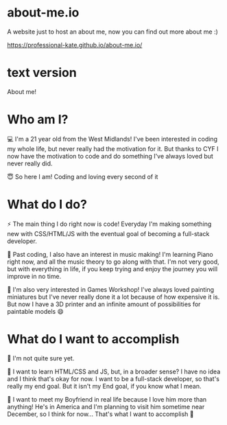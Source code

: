 # about-me.io

A website just to host an about me, now you can find out more about me :)

https://professional-kate.github.io/about-me.io/

# text version

About me!

# Who am I?

💻 I'm a 21 year old from the West Midlands!
I've been interested in coding my whole life, but never really had the motivation for it. But thanks to CYF I now have the motivation to code and do something I've always loved but never really did.

😇 So here I am! Coding and loving every second of it

# What do I do?

⚡ The main thing I do right now is code!
Everyday I'm making something new with CSS/HTML/JS with the eventual goal of becoming a full-stack developer.

🎵 Past coding, I also have an interest in music making! I'm learning Piano right now, and all the music theory to go along with that. I'm not very good, but with everything in life, if you keep trying and enjoy the journey you will improve in no time.

🎨 I'm also very interested in Games Workshop! I've always loved painting miniatures but I've never really done it a lot because of how expensive it is. But now I have a 3D printer and an infinite amount of possibilities for paintable models 😄

# What do I want to accomplish

🤔 I'm not quite sure yet.

👀 I want to learn HTML/CSS and JS, but, in a broader sense? I have no idea and I think that's okay for now. I want to be a full-stack developer, so that's really my end goal. But it isn't my End goal, if you know what I mean.

💖 I want to meet my Boyfriend in real life because I love him more than anything! He's in America and I'm planning to visit him sometime near December, so I think for now... That's what I want to accomplish 🥰
